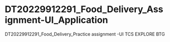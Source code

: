 # DT20229912291_Food_Delivery_Assignment-UI_Application
DT20229912291_Food_Delivery_Practice assignment -UI TCS EXPLORE BTG 
